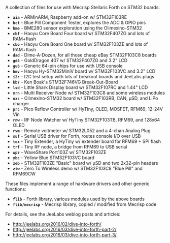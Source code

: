 A collection of files for use with Mecrisp Stellaris Forth on STM32 boards:

* **`aia`** - ARMinARM, Raspberry add-on w/ STM32F103RE
* **`bct`** - Blue Pill Component Tester, explores the ADC & GPIO pins
* **`bme`** - BME280 sensor exploration using the Olimexino-STM32
* **`cbf`** - Haoyu Core Board Four board w/ STM32F407ZG and lots of RAM+flash
* **`cbo`** - Haoyu Core Board One board w/ STM32F103ZE and lots of RAM+flash
* **`dad`** - Dime-A-Dozen, for all those cheap eBay STM32F103C8 boards
* **`gd4`** - GoldDragon 407 w/ STM32F407ZG and 3.2" LCD
* **`gu6`** - Generic 64-pin chips for use with USB console
* **`hmv`** - Haoyu Hy-STM32MiniV board w/ STM32F103VC and 3.2" LCD
* **`i2c`** - I2C test setup with lots of breakout boards and JeeLabs plugs
* **`kb7`** - Ken Boak's STM32F746VG Break-Out-Board
* **`lsd`** - Little Shark Display board w/ STM32F107RC and 1.44" LCD
* **`mrn`** - Multi Receiver Node w/ STM32F103C8 and some wireless modules
* **`oxs`** - Olimexino-STM32 board w/ STM32F103RB, CAN, µSD, and LiPo charger
* **`prc`** - Pico Reflow Controller w/ HyTiny, OLED, MOSFET, RFM69, 12-24V Vin
* **`rnw`** - RF Node Watcher w/ HyTiny STM32F103TB, RFM69, and 128x64 OLED
* **`rvm`** - Remote voltmeter w/ STM32L052 and a 4-chan Analog Plug
* **`suf`** - Serial USB driver for Forth, routes console I/O over USB
* **`tex`** - Tiny Extender, a HyTiny w/ extender board for RFM69 + SPI flash
* **`trf`** - Tiny RF node, a bridge from RFM69 to USB serial
* **`wpz`** - WaveShare Port103Z w/ STM32F103ZE
* **`ybc`** - Yellow Blue STM32F103VC board
* **`zeb`** - STM32F103ZE "Basic" board w/ µSD and two 2x32-pin headers
* **`ztw`** - Zero To Wireless demo w/ STM32F103C8 "Blue Pill" and RFM69CW

These files implement a range of hardware drivers and other generic functions:

* **`flib`** - Forth library, various modules used by the above boards
* **`flib/mecrisp`** - Mecrisp library, copied / modified from Mecrisp code

For details, see the JeeLabs weblog posts and articles:

* <http://jeelabs.org/2016/02/dive-into-forth/>
* <http://jeelabs.org/2016/03/dive-into-forth-part-2/>
* <http://jeelabs.org/2016/03/dive-into-forth-part-3/>
